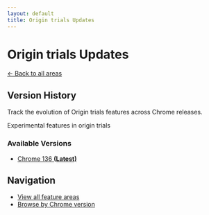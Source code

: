 ```yaml
---
layout: default
title: Origin trials Updates
---
```


# Origin trials Updates

[← Back to all areas](../)

## Version History

Track the evolution of Origin trials features across Chrome releases.

Experimental features in origin trials



### Available Versions

- [Chrome 136 **(Latest)**](./chrome-136.html)

## Navigation

- [View all feature areas](../)
- [Browse by Chrome version](../../versions/)
